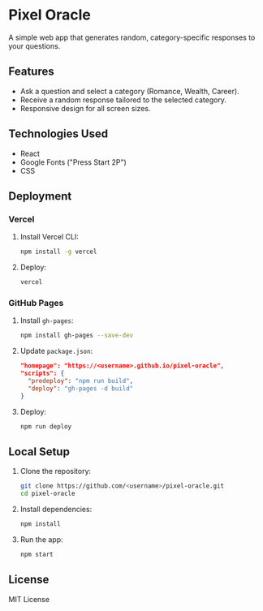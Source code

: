 # Pixel Oracle

A simple web app that generates random, category-specific responses to your questions.

## Features
- Ask a question and select a category (Romance, Wealth, Career).
- Receive a random response tailored to the selected category.
- Responsive design for all screen sizes.

## Technologies Used
- React
- Google Fonts ("Press Start 2P")
- CSS

## Deployment
### Vercel
1. Install Vercel CLI:
   ```bash
   npm install -g vercel
   ```
2. Deploy:
   ```bash
   vercel
   ```

### GitHub Pages
1. Install `gh-pages`:
   ```bash
   npm install gh-pages --save-dev
   ```
2. Update `package.json`:
   ```json
   "homepage": "https://<username>.github.io/pixel-oracle",
   "scripts": {
     "predeploy": "npm run build",
     "deploy": "gh-pages -d build"
   }
   ```
3. Deploy:
   ```bash
   npm run deploy
   ```

## Local Setup
1. Clone the repository:
   ```bash
   git clone https://github.com/<username>/pixel-oracle.git
   cd pixel-oracle
   ```
2. Install dependencies:
   ```bash
   npm install
   ```
3. Run the app:
   ```bash
   npm start
   ```

## License
MIT License